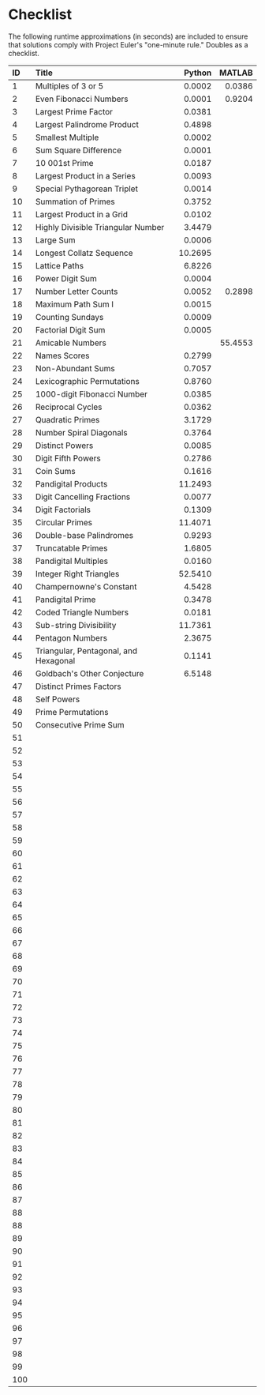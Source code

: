 # Checklist
The following runtime approximations (in seconds) are included to ensure that solutions comply with Project Euler's "one-minute rule." Doubles as a checklist.

| ID | Title | Python | MATLAB |
| :--- | :--- | ---: | ---: |
| 1 |	Multiples of 3 or 5                           | 0.0002 | 0.0386 | |
| 2 | Even Fibonacci Numbers                        | 0.0001 | 0.9204 | |
| 3 | Largest Prime Factor                          | 0.0381 | | |
| 4 |	Largest Palindrome Product                    | 0.4898 | | |
| 5 | Smallest Multiple                             | 0.0002 | | |
| 6 |	Sum Square Difference                         | 0.0001 | | |
| 7 | 10 001st Prime                                | 0.0187 | | |
| 8 | Largest Product in a Series                   | 0.0093 | | |
| 9 | Special Pythagorean Triplet                   | 0.0014 | | |
| 10 | Summation of Primes                          | 0.3752 | | |
| 11 | Largest Product in a Grid                    | 0.0102 | | |
| 12 | Highly Divisible Triangular Number           | 3.4479 | | |
| 13 | Large Sum                                    | 0.0006 | | |
| 14 | Longest Collatz Sequence                     | 10.2695 | | |
| 15 | Lattice Paths                                | 6.8226 | | |
| 16 | Power Digit Sum                              | 0.0004 | | |
| 17 | Number Letter Counts                         | 0.0052 | 0.2898 | |
| 18 | Maximum Path Sum I                           | 0.0015 | | |
| 19 | Counting Sundays                             | 0.0009 | | |
| 20 | Factorial Digit Sum                          | 0.0005 | | |
| 21 | Amicable Numbers                             | | 55.4553 | |
| 22 | Names Scores                                 | 0.2799 | | |
| 23 | Non-Abundant Sums                            | 0.7057 | | |
| 24 | Lexicographic Permutations                   | 0.8760 | | |
| 25 | 1000-digit Fibonacci Number                  | 0.0385 | | |
| 26 | Reciprocal Cycles                            | 0.0362 | | |
| 27 | Quadratic Primes                             | 3.1729 | | |
| 28 | Number Spiral Diagonals                      | 0.3764 | | |
| 29 | Distinct Powers                              | 0.0085 | | |
| 30 | Digit Fifth Powers                           | 0.2786 | | |
| 31 | Coin Sums                                    | 0.1616 | | |
| 32 | Pandigital Products                          | 11.2493 | | |
| 33 | Digit Cancelling Fractions                   | 0.0077 | | |
| 34 | Digit Factorials                             | 0.1309 | | |
| 35 | Circular Primes                              | 11.4071 | | |
| 36 | Double-base Palindromes                      | 0.9293 | | |
| 37 | Truncatable Primes                           | 1.6805 | | | 
| 38 | Pandigital Multiples                         | 0.0160 | | |
| 39 | Integer Right Triangles                      | 52.5410 | | |
| 40 | Champernowne's Constant                      | 4.5428 | | |
| 41 | Pandigital Prime                             | 0.3478 | | |
| 42 | Coded Triangle Numbers                       | 0.0181 | | |
| 43 | Sub-string Divisibility                      | 11.7361 | | |
| 44 | Pentagon Numbers                             | 2.3675 | | |
| 45 | Triangular, Pentagonal, and Hexagonal        | 0.1141 | | |
| 46 | Goldbach's Other Conjecture                  | 6.5148 | | |
| 47 | Distinct Primes Factors                      | | | |
| 48 | Self Powers                                  | | | |
| 49 | Prime Permutations                           | | | |
| 50 | Consecutive Prime Sum                        | | | |
| 51 |                                              | | | |
| 52 |                                              | | | |
| 53 |                                              | | | |
| 54 |                                              | | | |
| 55 |                                              | | | |
| 56 |                                              | | | |
| 57 |                                              | | | |
| 58 |                                              | | | |
| 59 |                                              | | | |
| 60 |                                              | | | |
| 61 |                                              | | | |
| 62 |                                              | | | |
| 63 |                                              | | | |
| 64 |                                              | | | |
| 65 |                                              | | | |
| 66 |                                              | | | |
| 67 |                                              | | | |
| 68 |                                              | | | |
| 69 |                                              | | | |
| 70 |                                              | | | |
| 71 |                                              | | | |
| 72 |                                              | | | |
| 73 |                                              | | | |
| 74 |                                              | | | |
| 75 |                                              | | | |
| 76 |                                              | | | |
| 77 |                                              | | | |
| 78 |                                              | | | |
| 79 |                                              | | | |
| 80 |                                              | | | |
| 81 |                                              | | | |
| 82 |                                              | | | |
| 83 |                                              | | | |
| 84 |                                              | | | |
| 85 |                                              | | | |
| 86 |                                              | | | |
| 87 |                                              | | | |
| 88 |                                              | | | |
| 88 |                                              | | | |
| 89 |                                              | | | |
| 90 |                                              | | | |
| 91 |                                              | | | |
| 92 |                                              | | | |
| 93 |                                              | | | |
| 94 |                                              | | | |
| 95 |                                              | | | |
| 96 |                                              | | | |
| 97 |                                              | | | |
| 98 |                                              | | | |
| 99 |                                              | | | |
| 100 |                                              | | | |
